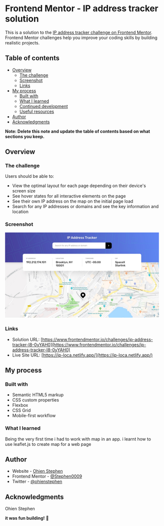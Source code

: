 # Frontend Mentor - IP address tracker solution

This is a solution to the [IP address tracker challenge on Frontend Mentor](https://www.frontendmentor.io/challenges/ip-address-tracker-I8-0yYAH0). Frontend Mentor challenges help you improve your coding skills by building realistic projects. 

## Table of contents

- [Overview](#overview)
  - [The challenge](#the-challenge)
  - [Screenshot](#screenshot)
  - [Links](#links)
- [My process](#my-process)
  - [Built with](#built-with)
  - [What I learned](#what-i-learned)
  - [Continued development](#continued-development)
  - [Useful resources](#useful-resources)
- [Author](#author)
- [Acknowledgments](#acknowledgments)

**Note: Delete this note and update the table of contents based on what sections you keep.**

## Overview

### The challenge

Users should be able to:

- View the optimal layout for each page depending on their device's screen size
- See hover states for all interactive elements on the page
- See their own IP address on the map on the initial page load
- Search for any IP addresses or domains and see the key information and location

### Screenshot

![](./screenshot.jpg)

### Links

- Solution URL: [https://www.frontendmentor.io/challenges/ip-address-tracker-I8-0yYAH0](https://www.frontendmentor.io/challenges/ip-address-tracker-I8-0yYAH0)
- Live Site URL: [https://ip-loca.netlify.app/](https://ip-loca.netlify.app/)

## My process

### Built with

- Semantic HTML5 markup
- CSS custom properties
- Flexbox
- CSS Grid
- Mobile-first workflow


### What I learned
Being the very first time i had to work with map in an app. i learnt how to use leaflet.js to create map for a web page

## Author

- Website - [Ohien Stephen](https://https://ohienstephen.github.io)
- Frontend Mentor - [@Stephen0009](https://www.frontendmentor.io/profile/ohienstephen)
- Twitter - [@ohienstephen](https://www.twitter.com/ohienstephen)


## Acknowledgments

Ohien Stephen

**it was fun building!** 🚀
